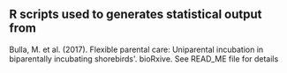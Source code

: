 R scripts used to generates statistical output from
--------------- 
Bulla, M. et al. (2017). Flexible parental care: Uniparental incubation in biparentally incubating shorebirds'. bioRxive. 
See READ_ME file for details
